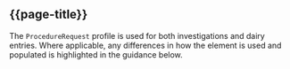 ## {{page-title}}

The `ProcedureRequest` profile is used for both investigations and dairy entries. Where applicable, any differences in how the element is used and populated is highlighted in the guidance below.